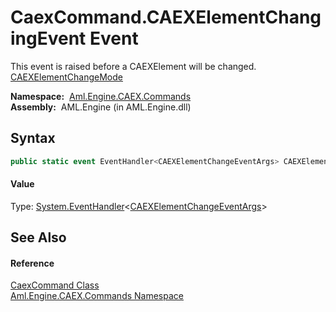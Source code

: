 CaexCommand.CAEXElementChangingEvent Event
==========================================
This event is raised before a CAEXElement will be changed. [CAEXElementChangeMode][1]

  **Namespace:**  [Aml.Engine.CAEX.Commands][2]  
  **Assembly:**  AML.Engine (in AML.Engine.dll)

Syntax
------

```csharp
public static event EventHandler<CAEXElementChangeEventArgs> CAEXElementChangingEvent
```

#### Value
Type: [System.EventHandler][3]&lt;[CAEXElementChangeEventArgs][4]>

See Also
--------

#### Reference
[CaexCommand Class][5]  
[Aml.Engine.CAEX.Commands Namespace][2]  

[1]: ../CAEXElementChangeMode/README.md
[2]: ../README.md
[3]: https://docs.microsoft.com/dotnet/api/system.eventhandler-1
[4]: ../CAEXElementChangeEventArgs/README.md
[5]: README.md
[6]: https://www.automationml.org
[7]: ../../icons/logoShade.png
